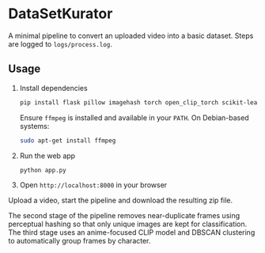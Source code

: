 # DataSetKurator

A minimal pipeline to convert an uploaded video into a basic dataset. Steps are logged to `logs/process.log`.

## Usage

1. Install dependencies
   ```bash
   pip install flask pillow imagehash torch open_clip_torch scikit-learn
   ```
   Ensure `ffmpeg` is installed and available in your `PATH`.
   On Debian-based systems:
   ```bash
   sudo apt-get install ffmpeg
   ```
2. Run the web app
   ```bash
   python app.py
   ```
3. Open `http://localhost:8000` in your browser

Upload a video, start the pipeline and download the resulting zip file.

The second stage of the pipeline removes near-duplicate frames using
perceptual hashing so that only unique images are kept for classification.
The third stage uses an anime-focused CLIP model and DBSCAN clustering to
automatically group frames by character.
